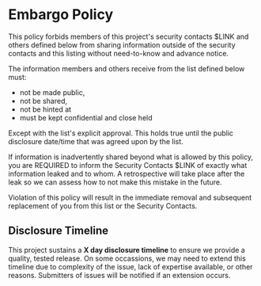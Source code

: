 # Embargo Policy

This policy forbids members of this project's security contacts $LINK and others
defined below from sharing information outside of the security contacts and this
listing without need-to-know and advance notice.

The information members and others receive from the list defined below must:

* not be made public,
* not be shared,
* not be hinted at
* must be kept confidential and close held

Except with the list's explicit approval. This holds true until the public
disclosure date/time that was agreed upon by the list.

If information is inadvertently shared beyond what is allowed by this policy,
you are REQUIRED to inform the Security Contacts $LINK of exactly what
information leaked and to whom. A retrospective will take place after the leak
so we can assess how to not make this mistake in the future.

Violation of this policy will result in the immediate removal and subsequent
replacement of you from this list or the Security Contacts.

## Disclosure Timeline

This project sustains a **X day disclosure timeline** to ensure we provide a
quality, tested release. On some occassions, we may need to extend this timeline
due to complexity of the issue, lack of expertise available, or other reasons.
Submitters of issues will be notified if an extension occurs.
